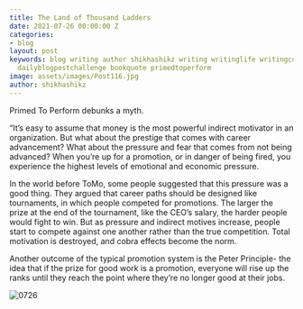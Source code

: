 ```yaml
---
title: The Land of Thousand Ladders
date: 2021-07-26 00:00:00 Z
categories:
- blog
layout: post
keywords: blog writing author shikhashikz writing writinglife writingcommunity dailyblogpost
  dailyblogpostchallenge bookquote primedtoperform
image: assets/images/Post116.jpg
author: shikhashikz
---
```


Primed To Perform debunks a myth.

“It’s easy to assume that money is the most powerful indirect motivator in an organization. But what about the prestige that comes with career advancement? What about the pressure and fear that comes from not being advanced? When you’re up for a promotion, or in danger of being fired, you experience the highest levels of emotional and economic pressure.

In the world before ToMo, some people suggested that this pressure was a good thing. They argued that career paths should be designed like tournaments, in which people competed for promotions. The larger the prize at the end of the tournament, like the CEO’s salary, the harder people would fight to win. But as pressure and indirect motives increase, people start to compete against one another rather than the true competition. Total motivation is destroyed, and cobra effects become the norm.

Another outcome of the typical promotion system is the Peter Principle- the idea that if the prize for good work is a promotion, everyone will rise up the ranks until they reach the point where they’re no longer good at their jobs.

![0726](https://user-images.githubusercontent.com/21696121/126939553-faea69f2-c1e8-46de-b278-87ea6ca489f1.jpg)


